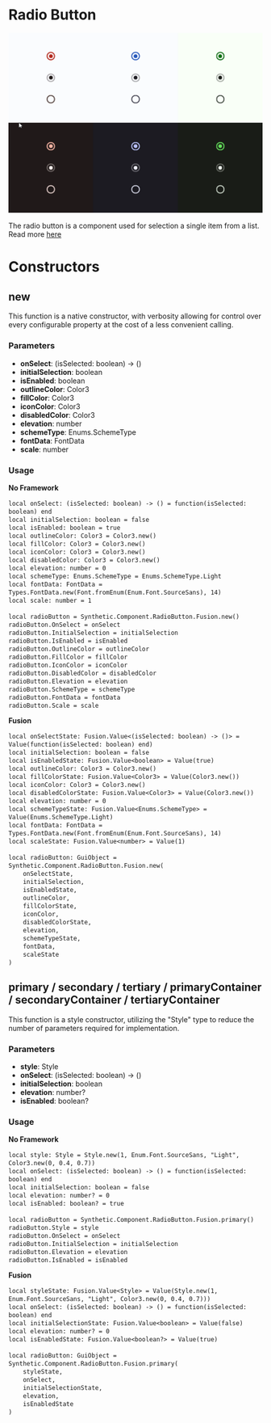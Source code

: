 # Radio Button

![Preview](preview.gif)

The radio button is a component used for selection a single item from a list. Read more [here](https://m3.material.io/components/radio-button/overview)
# Constructors


## new
This function is a native constructor, with verbosity allowing for control over every configurable property at the cost of a less convenient calling.

### Parameters
- **onSelect**: (isSelected: boolean) -> ()
- **initialSelection**: boolean
- **isEnabled**: boolean
- **outlineColor**: Color3
- **fillColor**: Color3
- **iconColor**: Color3
- **disabledColor**: Color3
- **elevation**: number
- **schemeType**: Enums.SchemeType
- **fontData**: FontData
- **scale**: number


### Usage

**No Framework**
```luau
local onSelect: (isSelected: boolean) -> () = function(isSelected: boolean) end
local initialSelection: boolean = false
local isEnabled: boolean = true
local outlineColor: Color3 = Color3.new()
local fillColor: Color3 = Color3.new()
local iconColor: Color3 = Color3.new()
local disabledColor: Color3 = Color3.new()
local elevation: number = 0
local schemeType: Enums.SchemeType = Enums.SchemeType.Light
local fontData: FontData = Types.FontData.new(Font.fromEnum(Enum.Font.SourceSans), 14)
local scale: number = 1

local radioButton = Synthetic.Component.RadioButton.Fusion.new()
radioButton.OnSelect = onSelect
radioButton.InitialSelection = initialSelection
radioButton.IsEnabled = isEnabled
radioButton.OutlineColor = outlineColor
radioButton.FillColor = fillColor
radioButton.IconColor = iconColor
radioButton.DisabledColor = disabledColor
radioButton.Elevation = elevation
radioButton.SchemeType = schemeType
radioButton.FontData = fontData
radioButton.Scale = scale
```

**Fusion**
```luau
local onSelectState: Fusion.Value<(isSelected: boolean) -> ()> = Value(function(isSelected: boolean) end)
local initialSelection: boolean = false
local isEnabledState: Fusion.Value<boolean> = Value(true)
local outlineColor: Color3 = Color3.new()
local fillColorState: Fusion.Value<Color3> = Value(Color3.new())
local iconColor: Color3 = Color3.new()
local disabledColorState: Fusion.Value<Color3> = Value(Color3.new())
local elevation: number = 0
local schemeTypeState: Fusion.Value<Enums.SchemeType> = Value(Enums.SchemeType.Light)
local fontData: FontData = Types.FontData.new(Font.fromEnum(Enum.Font.SourceSans), 14)
local scaleState: Fusion.Value<number> = Value(1)

local radioButton: GuiObject = Synthetic.Component.RadioButton.Fusion.new(
	onSelectState,
	initialSelection,
	isEnabledState,
	outlineColor,
	fillColorState,
	iconColor,
	disabledColorState,
	elevation,
	schemeTypeState,
	fontData,
	scaleState
)
```
## primary / secondary / tertiary / primaryContainer / secondaryContainer / tertiaryContainer
This function is a style constructor, utilizing the "Style" type to reduce the number of parameters required for implementation.

### Parameters
- **style**: Style
- **onSelect**: (isSelected: boolean) -> ()
- **initialSelection**: boolean
- **elevation**: number?
- **isEnabled**: boolean?


### Usage

**No Framework**
```luau
local style: Style = Style.new(1, Enum.Font.SourceSans, "Light", Color3.new(0, 0.4, 0.7))
local onSelect: (isSelected: boolean) -> () = function(isSelected: boolean) end
local initialSelection: boolean = false
local elevation: number? = 0
local isEnabled: boolean? = true

local radioButton = Synthetic.Component.RadioButton.Fusion.primary()
radioButton.Style = style
radioButton.OnSelect = onSelect
radioButton.InitialSelection = initialSelection
radioButton.Elevation = elevation
radioButton.IsEnabled = isEnabled
```

**Fusion**
```luau
local styleState: Fusion.Value<Style> = Value(Style.new(1, Enum.Font.SourceSans, "Light", Color3.new(0, 0.4, 0.7)))
local onSelect: (isSelected: boolean) -> () = function(isSelected: boolean) end
local initialSelectionState: Fusion.Value<boolean> = Value(false)
local elevation: number? = 0
local isEnabledState: Fusion.Value<boolean?> = Value(true)

local radioButton: GuiObject = Synthetic.Component.RadioButton.Fusion.primary(
	styleState,
	onSelect,
	initialSelectionState,
	elevation,
	isEnabledState
)
```